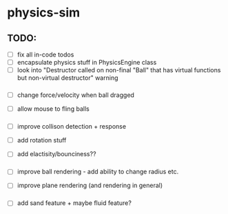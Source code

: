 # physics-sim
## TODO:
- [ ] fix all in-code todos
- [ ] encapsulate physics stuff in PhysicsEngine class
- [ ] look into "Destructor called on non-final "Ball" that has virtual functions but non-virtual destructor" warning
###
- [ ] change force/velocity when ball dragged
- [ ] allow mouse to fling balls
  ###
- [ ] improve collison detection + response
- [ ] add rotation stuff
- [ ] add elactisity/bounciness??
  ###
- [ ] improve ball rendering - add ability to change radius etc.
- [ ] improve plane rendering (and rendering in general)
  ###
- [ ] add sand feature + maybe fluid feature?

